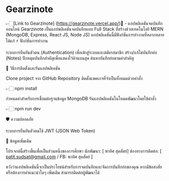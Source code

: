 # Gearzinote

👉🏻[Link to Gearzinote] (https://gearzinote.vercel.app/)💫 - แอปพลิเคชันจดบันทึกออนไลน์
Gearzinote เป็นแอปพลิเคชันจดบันทึกแบบ Full Stack ที่สร้างด้วยเทคโนโลยี MERN (MongoDB, Express, React JS, Node JS) แอปพลิเคชันนี้มีฟังก์ชันการทำงานที่หลากหลาย ได้แก่
⚡ ฟังก์ชันการทำงาน

ระบบการยืนยันตัวตน (Authentication) เพื่อเข้าสู่ระบบและสมัครสมาชิก
สร้าง/แก้ไขบันทึกย่อ (Notes)
ปักหมุดบันทึกสำคัญเพื่อแสดงไว้ด้านบนสุด
ค้นหาบันทึกย่อตามคำสำคัญ

🚀 วิธีการติดตั้งและรันแอปพลิเคชัน

Clone project จาก GitHub Repository
ติดตั้งแพคเกจที่จำเป็นทั้งหมดด้วยคำสั่ง

👉🏻 npm install

กำหนดค่าสำหรับการเชื่อมต่อฐานข้อมูล MongoDB
รันแอปพลิเคชันในโหมดพัฒนาโดยใช้คำสั่ง

👉🏻 npm run dev

🛡️ ความปลอดภัย

ระบบการยืนยันตัวตนใช้ JWT (JSON Web Token)


📝 ข้อมูลเพิ่มเติม

โปรเจกต์นี้สร้างขึ้นเพื่อเป็นส่วนหนึ่งของการศึกษา
นักพัฒนา: [ พาทิศ สุดสัตย์]
ช่องทางการติดต่อ: [ patit.sudsat@gmail.com / FB: พาทิศ สุดสัตย์ ]

หวังว่าแอปพลิเคชันนี้จะเป็นประโยชน์สำหรับการจดบันทึกและจัดการบันทึกย่อของคุณ หากมีข้อสงสัยหรือต้องการคำแนะนำใดๆ เพิ่มเติม สามารถติดต่อผู้พัฒนาได้

